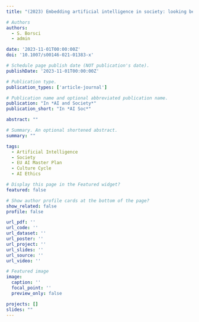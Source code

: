 ```yaml
---
title: "(2023) Embedding artificial intelligence in society: looking beyond the EU AI master plan using the culture cycle. AI and Society, 38(4), pp. 1465-1484"

# Authors
authors:
  - S. Borsci
  - admin

date: '2023-11-01T00:00:00Z'
doi: '10.1007/s00146-021-01383-x'

# Schedule page publish date (NOT publication's date).
publishDate: '2023-11-01T00:00:00Z'

# Publication type.
publication_types: ['article-journal']

# Publication name and optional abbreviated publication name.
publication: "In *AI and Society*"
publication_short: "In *AI Soc*"

abstract: ""

# Summary. An optional shortened abstract.
summary: ""

tags:
  - Artificial Intelligence
  - Society
  - EU AI Master Plan
  - Culture Cycle
  - AI Ethics

# Display this page in the Featured widget?
featured: false

# Show author profile cards at the bottom of the page?
show_related: false
profile: false

url_pdf: ''
url_code: ''
url_dataset: ''
url_poster: ''
url_project: ''
url_slides: ''
url_source: ''
url_video: ''

# Featured image
image:
  caption: ''
  focal_point: ''
  preview_only: false

projects: []
slides: ""
---
```

